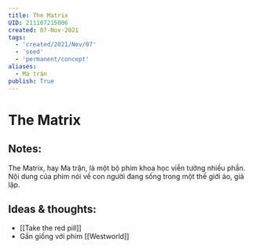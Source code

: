 ```yaml
---
title: The Matrix
UID: 211107215006
created: 07-Nov-2021
tags:
  - 'created/2021/Nov/07'
  - 'seed'
  - 'permanent/concept'
aliases:
  - Ma trận
publish: True
---
```

# The Matrix

## Notes:
The Matrix, hay Ma trận, là một bộ phim khoa học viễn tưởng nhiều phần. Nội dung của phim nói về con người đang sống trong một thế giới ảo, giả lập.

## Ideas & thoughts:
- [[Take the red pill]]
- Gần giống với phim [[Westworld]]

